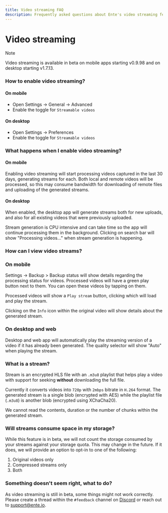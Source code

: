```yaml
---
title: Video streaming FAQ
description: Frequently asked questions about Ente's video streaming feature
---
```


# Video streaming

> [!NOTE]
>
> Video streaming is available in beta on mobile apps starting v0.9.98 and on
> desktop starting v1.7.13.

### How to enable video streaming?

#### On mobile

- Open Settings -> General -> Advanced
- Enable the toggle for `Streamable videos`

#### On desktop

- Open Settings -> Preferences
- Enable the toggle for `Streamable videos`

### What happens when I enable video streaming?

#### On mobile

Enabling video streaming will start processing videos captured in the last 30
days, generating streams for each. Both local and remote videos will be
processed, so this may consume bandwidth for downloading of remote files and
uploading of the generated streams.

#### On desktop

When enabled, the desktop app will generate streams both for new uploads, and
also for all existing videos that were previously uploaded.

Stream generation is CPU intensive and can take time so the app will continue
processing them in the background. Clicking on search bar will show "Processing
videos..." when stream generation is happening.

### How can I view video streams?

### On mobile

Settings -> Backup > Backup status will show details regarding the processing
status for videos. Processed videos will have a green play button next to them.
You can open these videos by tapping on them.

Processed videos will show a `Play stream` button, clicking which will load and
play the stream.

Clicking on the `Info` icon within the original video will show details about
the generated stream.

### On desktop and web

Desktop and web app will automatically play the streaming version of a video if
it has already been generated. The quality selector will show "Auto" when
playing the stream.

### What is a stream?

Stream is an encrypted HLS file with an `.m3u8` playlist that helps play a video
with support for seeking **without** downloading the full file.

Currently it converts videos into `720p` with `2mbps` bitrate in `H.264` format.
The generated stream is a single blob (encrypted with AES) while the playlist file
(`.m3u8`) is another blob (encrypted using XChaCha20).

We cannot read the contents, duration or the number of chunks within the
generated stream.

### Will streams consume space in my storage?

While this feature is in beta, we will not count the storage consumed by your
streams against your storage quota. This may change in the future. If it does,
we will provide an option to opt-in to one of the following:

1. Original videos only
2. Compressed streams only
3. Both

### Something doesn't seem right, what to do?

As video streaming is still in beta, some things might not work correctly.
Please create a thread within the `#feedback` channel on
[Discord](https://discord.com/channels/948937918347608085/1121126215995113552)
or reach out to [support@ente.io](mailto:support@ente.io).
